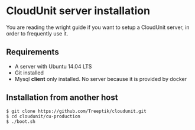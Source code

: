 # CloudUnit server installation

You are reading the wright guide if you want to setup a CloudUnit server, in order to frequently use it. 

## Requirements

* A server with Ubuntu 14.04 LTS
* Git installed
* Mysql **client** only installed. No server because it is provided by docker

## Installation from another host

```
$ git clone https://github.com/Treeptik/cloudunit.git
$ cd cloudunit/cu-production
$ ./boot.sh
```

